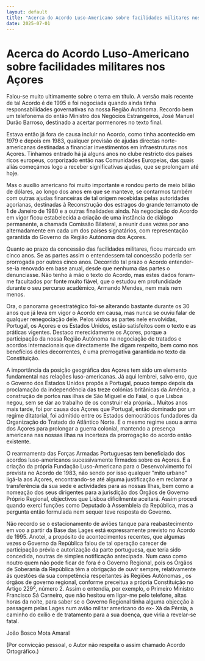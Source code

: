 ```yaml
---
layout: default
title: "Acerca do Acordo Luso-Americano sobre facilidades militares nos Açores"
date: 2025-07-01
---
```

# Acerca do Acordo Luso-Americano sobre facilidades militares nos Açores

Falou-se muito ultimamente sobre o tema em título. A versão mais recente de tal Acordo é de 1995 e foi negociada quando ainda tinha responsabilidades governativas na nossa Região Autónoma. Recordo bem um telefonema do então Ministro dos Negócios Estrangeiros, José Manuel Durão Barroso, destinado a acertar pormenores no texto final.

Estava então já fora de causa incluir no Acordo, como tinha acontecido em 1979 e depois em 1983, qualquer previsão de ajudas directas norte-americanas destinadas a financiar investimentos em infraestruturas nos Açores. Tínhamos entrado há já alguns anos no clube restricto dos países ricos europeus, corporizado então nas Comunidades Europeias, das quais aliás começámos logo a receber significativas ajudas, que se prolongam até hoje.

Mas o auxílio americano foi muito importante e rondou perto de meio bilião de dólares, ao longo dos anos em que se manteve, se contarmos também com outras ajudas financeiras de tal origem recebidas pelas autoridades açorianas, destinadas à Reconstrução dos estragos do grande terramoto de 1 de Janeiro de 1980 e a outras finalidades ainda. Na negociação do Acordo em vigor ficou estabelecida a criação de uma instância de diálogo permanente, a chamada Comissão Bilateral, a reunir duas vezes por ano alternadamente em cada um dos países signatários, com representação garantida do Governo da Região Autónoma dos Açores.

Quanto ao prazo da concessão das facilidades militares, ficou marcado em cinco anos. Se as partes assim o entendessem tal concessão poderia ser prorrogada por outros cinco anos. Decorrido tal prazo o Acordo entender-se-ia renovado em base anual, desde que nenhuma das partes o denunciasse. Não tenho à mão o texto do Acordo, mas estes dados foram-me facultados por fonte muito fiável, que o estudou em profundidade durante o seu percurso académico, Armando Mendes, nem mais nem menos.

Ora, o panorama geoestratégico foi-se alterando bastante durante os 30 anos que já leva em vigor o Acordo em causa, mas nunca se ouviu falar de qualquer renegociação dele. Pelos vistos as partes nele envolvidas, Portugal, os Açores e os Estados Unidos, estão satisfeitos com o texto e as práticas vigentes. Destaco merecidamente os Açores, porque a participação da nossa Região Autónoma na negociação de tratados e acordos internacionais que directamente lhe digam respeito, bem como nos benefícios deles decorrentes, é uma prerrogativa garantida no texto da Constituição.

A importância da posição geográfica dos Açores tem sido um elemento fundamental nas relações luso-americanas. Já aqui lembrei, salvo erro, que o Governo dos Estados Unidos propôs a Portugal, pouco tempo depois da proclamação da independência das treze colónias britânicas da América, a construção de portos nas ilhas de São Miguel e do Faial, o que Lisboa negou, sem se dar ao trabalho de os construir ela própria... Muitos anos mais tarde, foi por causa dos Açores que Portugal, então dominado por um regime ditatorial, foi admitido entre os Estados democráticos fundadores da Organização do Tratado do Atlântico Norte. E o mesmo regime usou a arma dos Açores para prolongar a guerra colonial, mantendo a presença americana nas nossas ilhas na incerteza da prorrogação do acordo então existente.

O rearmamento das Forças Armadas Portuguesas tem beneficiado dos acordos luso-americanos sucessivamente firmados sobre os Açores. E a criação da própria Fundação Luso-Americana para o Desenvolvimento foi prevista no Acordo de 1983, não sendo por isso qualquer "mito urbano" ligá-la aos Açores, encontrando-se até alguma justificação em reclamar a transferência da sua sede e actividades para as nossas Ilhas, bem como a nomeação dos seus dirigentes para a jurisdição dos Órgãos de Governo Próprio Regional, objectivos que Lisboa dificilmente aceitará. Assim procedi quando exerci funções como Deputado à Assembleia da República, mas a pergunta então formulada nem sequer teve resposta do Governo.

Não recordo se o estacionamento de aviões tanque para reabastecimento em voo a partir da Base das Lages está expressamente previsto no Acordo de 1995. Anotei, a propósito de acontecimentos recentes, que algumas vezes o Governo da República falou de tal operação carecer de participação prévia e autorização da parte portuguesa, que teria sido concedida, noutras de simples notificação antecipada. Num caso como noutro quem não pode ficar de fora é o Governo Regional, pois os Órgãos de Soberania da República têm a obrigação de ouvir sempre, relativamente ás questões da sua competência respeitantes às Regiões Autónomas , os órgãos de governo regional, conforme preceitua a própria Constituição no Artigo 229º, número 2. Assim o entendia, por exemplo, o Primeiro Ministro Francisco Sá Carneiro, que não hesitou em ligar-me pelo telefone, altas horas da noite, para saber se o Governo Regional tinha alguma objecção à passagem pelas Lages num avião militar americano do ex- Xá da Pérsia, a caminho do exílio e de tratamento para a sua doença, que viria a revelar-se fatal.

João Bosco Mota Amaral

(Por convicção pessoal, o Autor não respeita o assim chamado Acordo Ortográfico.)
